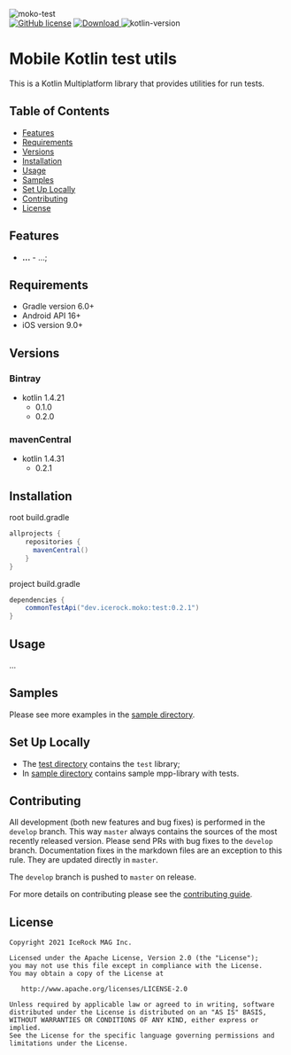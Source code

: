 ![moko-test](img/logo.png)  
[![GitHub license](https://img.shields.io/badge/license-Apache%20License%202.0-blue.svg?style=flat)](http://www.apache.org/licenses/LICENSE-2.0) [![Download](https://img.shields.io/maven-central/v/dev.icerock.moko/test) ](https://repo1.maven.org/maven2/dev/icerock/moko/test) ![kotlin-version](https://img.shields.io/badge/kotlin-1.4.31-orange)

# Mobile Kotlin test utils
This is a Kotlin Multiplatform library that provides utilities for run tests.  

## Table of Contents
- [Features](#features)
- [Requirements](#requirements)
- [Versions](#versions)
- [Installation](#installation)
- [Usage](#usage)
- [Samples](#samples)
- [Set Up Locally](#set-up-locally)
- [Contributing](#contributing)
- [License](#license)

## Features
- **...** - ...;

## Requirements
- Gradle version 6.0+
- Android API 16+
- iOS version 9.0+

## Versions
### Bintray
- kotlin 1.4.21
  - 0.1.0
  - 0.2.0

### mavenCentral
- kotlin 1.4.31
  - 0.2.1

## Installation
root build.gradle  
```groovy
allprojects {
    repositories {
      mavenCentral()
    }
}
```

project build.gradle
```groovy
dependencies {
    commonTestApi("dev.icerock.moko:test:0.2.1")
}
```

## Usage
...

## Samples
Please see more examples in the [sample directory](sample).

## Set Up Locally 
- The [test directory](test) contains the `test` library;
- In [sample directory](sample) contains sample mpp-library with tests.

## Contributing
All development (both new features and bug fixes) is performed in the `develop` branch. This way `master` always contains the sources of the most recently released version. Please send PRs with bug fixes to the `develop` branch. Documentation fixes in the markdown files are an exception to this rule. They are updated directly in `master`.

The `develop` branch is pushed to `master` on release.

For more details on contributing please see the [contributing guide](CONTRIBUTING.md).

## License
        
    Copyright 2021 IceRock MAG Inc.
    
    Licensed under the Apache License, Version 2.0 (the "License");
    you may not use this file except in compliance with the License.
    You may obtain a copy of the License at
    
       http://www.apache.org/licenses/LICENSE-2.0
    
    Unless required by applicable law or agreed to in writing, software
    distributed under the License is distributed on an "AS IS" BASIS,
    WITHOUT WARRANTIES OR CONDITIONS OF ANY KIND, either express or implied.
    See the License for the specific language governing permissions and
    limitations under the License.